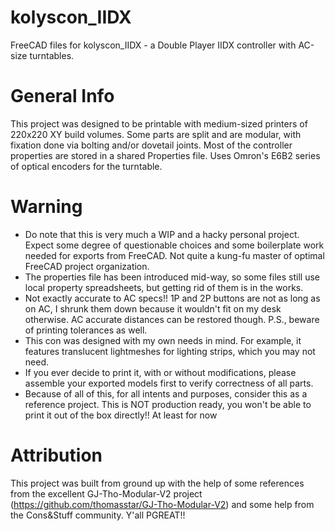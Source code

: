 # kolyscon_IIDX
FreeCAD files for kolyscon_IIDX - a Double Player IIDX controller with AC-size turntables.

# General Info
This project was designed to be printable with medium-sized printers of 220x220 XY build volumes. Some parts are split and are modular, with fixation done via bolting and/or dovetail joints. Most of the controller properties are stored in a shared Properties file. Uses Omron's E6B2 series of optical encoders for the turntable.

# Warning
* Do note that this is very much a WIP and a hacky personal project. Expect some degree of questionable choices and some boilerplate work needed for exports from FreeCAD. Not quite a kung-fu master of optimal FreeCAD project organization.
* The properties file has been introduced mid-way, so some files still use local property spreadsheets, but getting rid of them is in the works.
* Not exactly accurate to AC specs!! 1P and 2P buttons are not as long as on AC, I shrunk them down because it wouldn't fit on my desk otherwise. AC accurate distances can be restored though. P.S., beware of printing tolerances as well.
* This con was designed with my own needs in mind. For example, it features translucent lightmeshes for lighting strips, which you may not need.
* If you ever decide to print it, with or without modifications, please assemble your exported models first to verify correctness of all parts.
* Because of all of this, for all intents and purposes, consider this as a reference project. This is NOT production ready, you won't be able to print it out of the box directly!! At least for now

# Attribution
This project was built from ground up with the help of some references from the excellent GJ-Tho-Modular-V2 project (https://github.com/thomasstar/GJ-Tho-Modular-V2) and some help from the Cons&Stuff community. Y'all PGREAT!!
